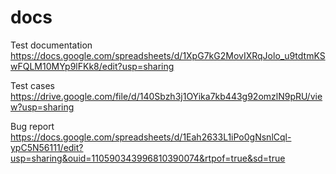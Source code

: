 # docs
Test documentation
https://docs.google.com/spreadsheets/d/1XpG7kG2MovIXRqJolo_u9tdtmKSwFQLM10MYp9lFKk8/edit?usp=sharing

Test cases 
https://drive.google.com/file/d/140Sbzh3j1OYika7kb443g92omzlN9pRU/view?usp=sharing

Bug report
https://docs.google.com/spreadsheets/d/1Eah2633L1iPo0gNsnlCql-ypC5N56111/edit?usp=sharing&ouid=110590343996810390074&rtpof=true&sd=true
